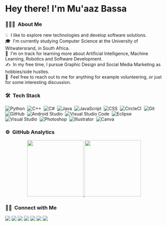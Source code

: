 # Hey there! I'm Mu'aaz Bassa

### 👨🏻‍💻 &nbsp;About Me

💡 &nbsp;I like to explore new technologies and develop software solutions.\
🎓 &nbsp;I'm currently studying Computer Science at the University of Witwatersrand, in South Africa.\
🌱 &nbsp;I'm on track for learning more about Artificial Intelligence, Machine Learning, Robotics and Software Development.\
✍️ &nbsp;In my free time, I pursue Graphic Design and Social Media Marketing as hobbies/side hustles.\
💬 &nbsp;Feel free to reach out to me for anything for example volunteering, or just for some interesting discussion.

<!---
✉️ &nbsp;You can shoot me an email at muaazbassa@gmail.com! I'll try to respond as soon as I can.\
--->

### 🛠 &nbsp;Tech Stack

![Python](https://img.shields.io/badge/-Python-05122A?style=flat&logo=python)&nbsp;
![C++](https://img.shields.io/badge/-C++-05122A?style=flat&logo=C%2B%2B&logoColor=00599C)&nbsp;
![C#](https://img.shields.io/badge/c%23-05122A?style=flat&logo=C-Sharp&logoColor=9b4993)&nbsp;
![Java](https://img.shields.io/badge/-Java-05122A?style=flat&logo=Java&logoColor=FFA518)&nbsp;
![JavaScript](https://img.shields.io/badge/-JavaScript-05122A?style=flat&logo=javascript)&nbsp;
![CSS](https://img.shields.io/badge/-CSS-05122A?style=flat&logo=CSS3&logoColor=1572B6)&nbsp;
![CircleCI](https://img.shields.io/badge/circle%20ci-%23161616.svg?style=for-the-badge&logo=circleci&logoColor=white)&nbsp;
![Git](https://img.shields.io/badge/-Git-05122A?style=flat&logo=git)&nbsp;
![GitHub](https://img.shields.io/badge/-GitHub-05122A?style=flat&logo=github)&nbsp;
![Android Studio](https://img.shields.io/badge/Android%20Studio-05122A?style=flat&logo=AndroidStudio&logoColor=3DDC84)&nbsp;
![Visual Studio Code](https://img.shields.io/badge/-Visual%20Studio%20Code-05122A?style=flat&logo=visual-studio-code&logoColor=007ACC)&nbsp;
![Eclipse](https://img.shields.io/badge/-Eclipse-05122A?style=flat&logo=eclipse-ide&logoColor=2C2255)&nbsp;
![Visual Studio](https://img.shields.io/badge/Visual%20Studio-05122A?style=flat&logo=visual-studio&logoColor=854cc7)&nbsp;
![Photoshop](https://img.shields.io/badge/-Photoshop-05122A?style=flat&logo=adobe-photoshop)&nbsp;
![Illustrator](https://img.shields.io/badge/-Illustrator-05122A?style=flat&logo=adobe-illustrator)&nbsp;
![Canva](https://img.shields.io/badge/Canva-%2300C4CC.svg?style=for-the-badge&logo=Canva&logoColor=white)&nbsp;


<!---
![Python](https://img.shields.io/badge/-Python-05122A?style=flat&logo=python)&nbsp;
![JavaScript](https://img.shields.io/badge/-JavaScript-05122A?style=flat&logo=javascript)&nbsp;
![Java](https://img.shields.io/badge/-Java-05122A?style=flat&logo=Java&logoColor=FFA518)&nbsp;
![C](https://img.shields.io/badge/-C-05122A?style=flat&logo=C&logoColor=A8B9CC)&nbsp;
![C++](https://img.shields.io/badge/-C++-05122A?style=flat&logo=C%2B%2B&logoColor=00599C)&nbsp;
![R (Statistics)](https://img.shields.io/badge/-R-05122A?style=flat&logo=R&logoColor=276DC3)\
![React](https://img.shields.io/badge/-React-05122A?style=flat&logo=react)&nbsp;
![Node.js](https://img.shields.io/badge/-Node.js-05122A?style=flat&logo=node.js)&nbsp;
![Django](https://img.shields.io/badge/-Django-05122A?style=flat&logo=django&logoColor=092E20)&nbsp;
![Flask](https://img.shields.io/badge/-Flask-05122A?style=flat&logo=flask)&nbsp;
![Bootstrap](https://img.shields.io/badge/-Bootstrap-05122A?style=flat&logo=bootstrap&logoColor=563D7C)\
![HTML](https://img.shields.io/badge/-HTML-05122A?style=flat&logo=HTML5)&nbsp;
![CSS](https://img.shields.io/badge/-CSS-05122A?style=flat&logo=CSS3&logoColor=1572B6)&nbsp;
![Git](https://img.shields.io/badge/-Git-05122A?style=flat&logo=git)&nbsp;
![GitHub](https://img.shields.io/badge/-GitHub-05122A?style=flat&logo=github)&nbsp;
![Markdown](https://img.shields.io/badge/-Markdown-05122A?style=flat&logo=markdown)\
![Visual Studio Code](https://img.shields.io/badge/-Visual%20Studio%20Code-05122A?style=flat&logo=visual-studio-code&logoColor=007ACC)&nbsp;
![RStudio](https://img.shields.io/badge/-RStudio-05122A?style=flat&logo=rstudio)&nbsp;
![Eclipse](https://img.shields.io/badge/-Eclipse-05122A?style=flat&logo=eclipse-ide&logoColor=2C2255)\
![Illustrator](https://img.shields.io/badge/-Illustrator-05122A?style=flat&logo=adobe-illustrator)&nbsp;
![Photoshop](https://img.shields.io/badge/-Photoshop-05122A?style=flat&logo=adobe-photoshop)&nbsp;
![InDesign](https://img.shields.io/badge/-InDesign-05122A?style=flat&logo=adobe-indesign)
--->

<!---
LINK: https://github.com/Ileriayo/markdown-badges
![Python](https://img.shields.io/badge/python-3670A0?style=for-the-badge&logo=python&logoColor=ffdd54)&nbsp;
![C++](https://img.shields.io/badge/c++-%2300599C.svg?style=for-the-badge&logo=c%2B%2B&logoColor=white)&nbsp;
![C#](https://img.shields.io/badge/c%23-%23239120.svg?style=for-the-badge&logo=c-sharp&logoColor=white)&nbsp;
![Java](https://img.shields.io/badge/java-%23ED8B00.svg?style=for-the-badge&logo=java&logoColor=white)&nbsp;
![Android Studio](https://img.shields.io/badge/Android%20Studio-3DDC84.svg?style=for-the-badge&logo=android-studio&logoColor=white)&nbsp;
![Visual Studio Code](https://img.shields.io/badge/Visual%20Studio%20Code-0078d7.svg?style=for-the-badge&logo=visual-studio-code&logoColor=white)&nbsp;
![Visual Studio](https://img.shields.io/badge/Visual%20Studio-5C2D91.svg?style=for-the-badge&logo=visual-studio&logoColor=white)&nbsp;
![Adobe Illustrator](https://img.shields.io/badge/adobe%20illustrator-%23FF9A00.svg?style=for-the-badge&logo=adobe%20illustrator&logoColor=white)&nbsp;
![Adobe Photoshop](https://img.shields.io/badge/adobe%20photoshop-%2331A8FF.svg?style=for-the-badge&logo=adobe%20photoshop&logoColor=white)&nbsp;
--->



### ⚙️ &nbsp;GitHub Analytics

<p align="center">
<a href="https://github.com/muaazbassa">
  <img height="180em" src="https://github-readme-stats-eight-theta.vercel.app/api?username=muaazbassa&show_icons=true&theme=algolia&include_all_commits=true&count_private=true"/>
  <img height="180em" src="https://github-readme-stats-eight-theta.vercel.app/api/top-langs/?username=muaazbassa&layout=compact&langs_count=8&theme=algolia"/>
</a>
</p>


<!-- 
<p><img align="left" src="https://github-readme-stats.vercel.app/api/top-langs?username=muaazbassa&show_icons=true&theme=dark&locale=en&layout=compact" alt="muaazbassa" /></p>

<p>&nbsp;<img align="center" src="https://github-readme-stats.vercel.app/api?username=muaazbassa&show_icons=true&theme=dark&locale=en" alt="muaazbassa" /></p>

<p><img align="center" src="https://github-readme-streak-stats.herokuapp.com/?user=muaazbassa&theme=dark" alt="muaazbassa" /></p> -->


### 🤝🏻 &nbsp;Connect with Me

<p align="center">
<!---
<a href="https://www.muaazbassa.com"><img src="https://img.shields.io/badge/-muaazbassa.com-3423A6?style=flat&logo=Google-Chrome&logoColor=white"/></a>
<a href="mailto:EMAILADDRESS"><img src="https://img.shields.io/badge/-EMAILADDRESS-D14836?style=flat&logo=Gmail&logoColor=white"/></a>
--->

<a href="https://www.linkedin.com/in/muaazbassa/"><img src="https://img.shields.io/badge/-Mu'aaz%20Bassa-0077B5?style=flat&logo=Linkedin&logoColor=white"/></a>
<a href="https://twitter.com/muaazbassa"><img src="https://img.shields.io/badge/-@muaazbassa-00acee?style=flat&logo=Twitter&logoColor=white"/></a>
<a href="https://instagram.com/muaazbassa"><img src="https://img.shields.io/badge/-@muaazbassa_-E4405F?style=flat&logo=Instagram&logoColor=white"/></a>
<a href="http://live.xbox.com/Profile?Gamertag=<muaazbassa20>"><img src="https://img.shields.io/badge/-@muaazbassa20-107C10?style=flat&logo=Xbox&logoColor=white"/></a>
<a href="https://steamcommunity.com/id/muaazbassa"><img src="https://img.shields.io/badge/-@muaazbassa-000000?style=flat&logo=Steam&logoColor=white"/></a>
<a href="https://www.facebook.com/muaaz.bassa.7"><img src="https://img.shields.io/badge/-@muaazbassa-1877F2?style=flat&logo=Facebook&logoColor=white"/></a>
<a href="https://www.behance.net/muaazbassa"><img src="https://img.shields.io/badge/-@muaazbassa-1769FF?style=flat&logo=Behance&logoColor=white"/></a>


</p>


<!---
muaazbassa/muaazbassa is a ✨ special ✨ repository because its `README.md` (this file) appears on your GitHub profile.
You can click the Preview link to take a look at your changes.

- 👋 Hi, I’m Mu'aaz Bassa a Computer Science student
- 👀 I’m interested in Artificial Intelligence and Machine Learning
- 🌱 I’m currently studying at the University of Witwatersrand
- 💞️ I’m looking to collaborate on any projects
- 📫 How to reach me: [Twitter](https://twitter.com/muaazbassa)


--->
